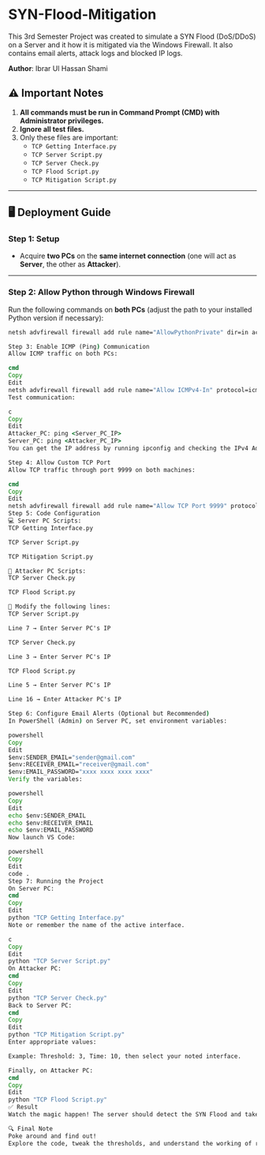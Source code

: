 # SYN-Flood-Mitigation
This 3rd Semester Project was created to simulate a SYN Flood (DoS/DDoS) on a Server and it how it is mitigated via the Windows Firewall. It also contains email alerts, attack logs and blocked IP logs.

**Author**: Ibrar Ul Hassan Shami

## ⚠️ Important Notes

1. **All commands must be run in Command Prompt (CMD) with Administrator privileges.**
2. **Ignore all test files.**
3. Only these files are important:
   - `TCP Getting Interface.py`
   - `TCP Server Script.py`
   - `TCP Server Check.py`
   - `TCP Flood Script.py`
   - `TCP Mitigation Script.py`

---

## 🖥️ Deployment Guide

### Step 1: Setup

- Acquire **two PCs** on the **same internet connection** (one will act as **Server**, the other as **Attacker**).

---

### Step 2: Allow Python through Windows Firewall

Run the following commands on **both PCs** (adjust the path to your installed Python version if necessary):

```cmd
netsh advfirewall firewall add rule name="AllowPythonPrivate" dir=in action=allow program="C:\Users\DELL\AppData\Local\Programs\Python\Python313\python.exe" profile=private

Step 3: Enable ICMP (Ping) Communication
Allow ICMP traffic on both PCs:

cmd
Copy
Edit
netsh advfirewall firewall add rule name="Allow ICMPv4-In" protocol=icmpv4 dir=in action=allow
Test communication:

c
Copy
Edit
Attacker_PC: ping <Server_PC_IP>
Server_PC: ping <Attacker_PC_IP>
You can get the IP address by running ipconfig and checking the IPv4 Address.

Step 4: Allow Custom TCP Port
Allow TCP traffic through port 9999 on both machines:

cmd
Copy
Edit
netsh advfirewall firewall add rule name="Allow TCP Port 9999" protocol=TCP dir=in localport=9999 action=allow
Step 5: Code Configuration
💻 Server PC Scripts:
TCP Getting Interface.py

TCP Server Script.py

TCP Mitigation Script.py

🧨 Attacker PC Scripts:
TCP Server Check.py

TCP Flood Script.py

🔧 Modify the following lines:
TCP Server Script.py

Line 7 → Enter Server PC's IP

TCP Server Check.py

Line 3 → Enter Server PC's IP

TCP Flood Script.py

Line 5 → Enter Server PC's IP

Line 16 → Enter Attacker PC's IP

Step 6: Configure Email Alerts (Optional but Recommended)
In PowerShell (Admin) on Server PC, set environment variables:

powershell
Copy
Edit
$env:SENDER_EMAIL="sender@gmail.com"
$env:RECEIVER_EMAIL="receiver@gmail.com"
$env:EMAIL_PASSWORD="xxxx xxxx xxxx xxxx"
Verify the variables:

powershell
Copy
Edit
echo $env:SENDER_EMAIL
echo $env:RECEIVER_EMAIL
echo $env:EMAIL_PASSWORD
Now launch VS Code:

powershell
Copy
Edit
code .
Step 7: Running the Project
On Server PC:
cmd
Copy
Edit
python "TCP Getting Interface.py"
Note or remember the name of the active interface.

c
Copy
Edit
python "TCP Server Script.py"
On Attacker PC:
cmd
Copy
Edit
python "TCP Server Check.py"
Back to Server PC:
cmd
Copy
Edit
python "TCP Mitigation Script.py"
Enter appropriate values:

Example: Threshold: 3, Time: 10, then select your noted interface.

Finally, on Attacker PC:
cmd
Copy
Edit
python "TCP Flood Script.py"
✅ Result
Watch the magic happen! The server should detect the SYN Flood and take mitigation actions (like blocking the attacker's IP and sending alerts via email).

🔍 Final Note
Poke around and find out!
Explore the code, tweak the thresholds, and understand the working of real-time TCP flood detection.
